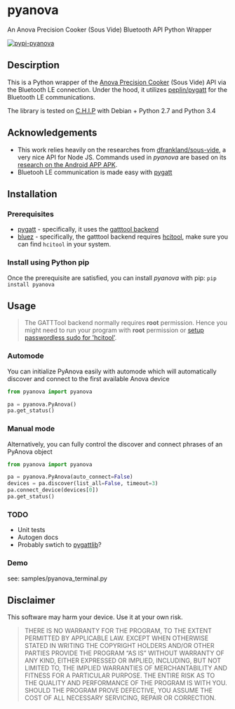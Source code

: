 # pyanova
An Anova Precision Cooker (Sous Vide) Bluetooth API Python Wrapper

[![pypi-pyanova](https://img.shields.io/pypi/v/pyanova.svg?style=flat-square)](https://pypi.org/project/pyanova/)

## Descirption

This is a Python wrapper of the [Anova Precision Cooker](https://anovaculinary.com/anova-precision-cooker/) (Sous Vide) API via the Bluetooth LE connection. Under the hood, it utilizes [peplin/pygatt](https://github.com/peplin/pygatt) for the Bluetooth LE communications.

The library is tested on [C.H.I.P](https://docs.getchip.com/chip.html) with Debian + Python 2.7 and Python 3.4

## Acknowledgements

* This work relies heavily on the researches from [dfrankland/sous-vide](https://github.com/dfrankland/sous-vide/), a very nice API for Node JS. Commands used in _pyanova_ are based on its [research on the Android APP APK](https://github.com/dfrankland/sous-vide/blob/master/docs/ble.md).
* Bluetooh LE communication is made easy with [pygatt](https://github.com/peplin/pygatt)

## Installation

### Prerequisites

* [pygatt](https://github.com/peplin/pygatt) - specifically, it uses the [gatttool backend](https://github.com/peplin/pygatt/tree/master/pygatt/backends/gatttool)
* [bluez](https://git.kernel.org/pub/scm/bluetooth/bluez.git) - specifically, the gatttool backend requires [hcitool](https://github.com/pauloborges/bluez/blob/master/tools/hcitool.c), make sure you can find `hcitool` in your system.

### Install using Python pip
Once the prerequisite are satisfied, you can install _pyanova_ with pip: `pip install pyanova`

## Usage

> The GATTTool backend normally requires __root__ permission. Hence you might need to run your program with __root__ permission or [setup passwordless sudo for 'hcitool'](https://www.sudo.ws/man/sudoers.man.html).

### Automode
You can initialize PyAnova easily with automode which will automatically discover and connect to the first available Anova device

```python
from pyanova import pyanova

pa = pyanova.PyAnova()
pa.get_status()
```

### Manual mode
Alternatively, you can fully control the discover and connect phrases of an PyAnova object

```python
from pyanova import pyanova

pa = pyanova.PyAnova(auto_connect=False)
devices = pa.discover(list_all=False, timeout=3)
pa.connect_device(devices[0])
pa.get_status()
```

### TODO
* Unit tests
* Autogen docs
* Probably swtich to [pygattlib](https://bitbucket.org/OscarAcena/pygattlib)?

### Demo
see: samples/pyanova_terminal.py

## Disclaimer
This software may harm your device. Use it at your own risk.

>THERE IS NO WARRANTY FOR THE PROGRAM, TO THE EXTENT PERMITTED BY
APPLICABLE LAW. EXCEPT WHEN OTHERWISE STATED IN WRITING THE COPYRIGHT
HOLDERS AND/OR OTHER PARTIES PROVIDE THE PROGRAM “AS IS” WITHOUT
WARRANTY OF ANY KIND, EITHER EXPRESSED OR IMPLIED, INCLUDING, BUT NOT
LIMITED TO, THE IMPLIED WARRANTIES OF MERCHANTABILITY AND FITNESS FOR
A PARTICULAR PURPOSE. THE ENTIRE RISK AS TO THE QUALITY AND
PERFORMANCE OF THE PROGRAM IS WITH YOU. SHOULD THE PROGRAM PROVE
DEFECTIVE, YOU ASSUME THE COST OF ALL NECESSARY SERVICING, REPAIR OR
CORRECTION.
